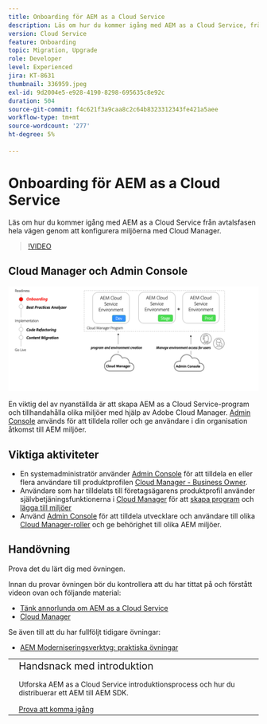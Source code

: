```yaml
---
title: Onboarding för AEM as a Cloud Service
description: Läs om hur du kommer igång med AEM as a Cloud Service, från avtalsfasen hela vägen till konfiguration av miljöer med Cloud Manager.
version: Cloud Service
feature: Onboarding
topic: Migration, Upgrade
role: Developer
level: Experienced
jira: KT-8631
thumbnail: 336959.jpeg
exl-id: 9d2004e5-e928-4190-8298-695635c8e92c
duration: 504
source-git-commit: f4c621f3a9caa8c2c64b8323312343fe421a5aee
workflow-type: tm+mt
source-wordcount: '277'
ht-degree: 5%

---
```


# Onboarding för AEM as a Cloud Service

Läs om hur du kommer igång med AEM as a Cloud Service från avtalsfasen hela vägen genom att konfigurera miljöerna med Cloud Manager.

>[!VIDEO](https://video.tv.adobe.com/v/336959?quality=12&learn=on)

## Cloud Manager och Admin Console

![Startar högnivådiagram](assets/onboarding-diagram.png)

En viktig del av nyanställda är att skapa AEM as a Cloud Service-program och tillhandahålla olika miljöer med hjälp av Adobe Cloud Manager. [Admin Console](https://adminconsole.adobe.com/) används för att tilldela roller och ge användare i din organisation åtkomst till AEM miljöer.

## Viktiga aktiviteter

+ En systemadministratör använder [Admin Console](https://adminconsole.adobe.com/) för att tilldela en eller flera användare till produktprofilen [Cloud Manager - Business Owner](https://experienceleague.adobe.com/docs/experience-manager-cloud-manager/using/requirements/setting-up-users-and-roles.html).
+ Användare som har tilldelats till företagsägarens produktprofil använder självbetjäningsfunktionerna i [Cloud Manager](https://experienceleague.adobe.com/docs/experience-manager-cloud-manager/using/introduction-to-cloud-manager.html) för att [skapa program](https://experienceleague.adobe.com/docs/experience-manager-cloud-service/implementing/using-cloud-manager/production-programs/creating-production-program.html) och [lägga till miljöer](https://experienceleague.adobe.com/docs/experience-manager-cloud-service/implementing/using-cloud-manager/manage-environments.html)
+ Använd [Admin Console](https://adminconsole.adobe.com/) för att tilldela utvecklare och användare till olika [Cloud Manager-roller](https://experienceleague.adobe.com/docs/experience-manager-cloud-manager/using/requirements/setting-up-users-and-roles.html) och ge behörighet till olika AEM miljöer.

## Handövning

Prova det du lärt dig med övningen.

Innan du provar övningen bör du kontrollera att du har tittat på och förstått videon ovan och följande material:

+ [Tänk annorlunda om AEM as a Cloud Service](./introduction.md)
+ [Cloud Manager](./cloud-manager.md)

Se även till att du har fullföljt tidigare övningar:

+ [AEM Moderniseringsverktyg: praktiska övningar](./aem-modernization-tools.md#hands-on-exercise)

<table style="border-width:0">
    <tr>
        <td style="width:150px">
            <a  rel="noreferrer"
                target="_blank"
                href="https://github.com/adobe/aem-cloud-engineering-video-series-exercises/tree/session3-onboarding#bootcamp---session-3-on-boarding"><img alt="Handövande GitHub-databas" src="./assets/github.png"/>
            </a>        
        </td>
        <td style="width:100%;margin-bottom:1rem;">
            <div style="font-size:1.25rem;font-weight:400;">Handsnack med introduktion</div>
            <p style="margin:1rem 0">
                Utforska AEM as a Cloud Service introduktionsprocess och hur du distribuerar ett AEM till AEM SDK.
            </p>
            <a  rel="noreferrer"
                target="_blank"
                href="https://github.com/adobe/aem-cloud-engineering-video-series-exercises/tree/session3-onboarding#bootcamp---session-3-on-boarding" class="spectrum-Button spectrum-Button--primary spectrum-Button--sizeM">
                <span class="spectrum-Button-label has-no-wrap has-text-weight-bold">Prova att komma igång</span>
            </a>
        </td>
    </tr>
</table>
